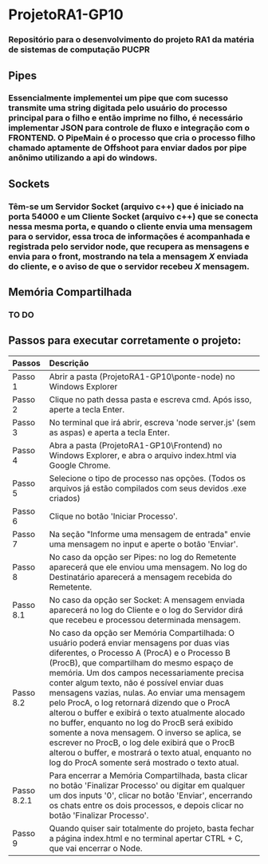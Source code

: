 # ProjetoRA1-GP10
### Repositório para o desenvolvimento do projeto RA1 da matéria de sistemas de computação PUCPR

## Pipes
### Essencialmente implementei um **pipe** que com sucesso transmite uma string digitada pelo usuário do processo principal para o filho e então imprime no filho, é necessário implementar JSON para controle de fluxo e integração com o FRONTEND. O PipeMain é o processo que cria o processo filho chamado aptamente de Offshoot para enviar dados por pipe anônimo utilizando a api do windows.

## Sockets
### Têm-se um **Servidor Socket** (arquivo c++) que é iniciado na porta 54000 e um **Cliente Socket** (arquivo c++) que se conecta nessa mesma porta, e quando o cliente envia uma mensagem para o servidor, essa troca de informações é acompanhada e registrada pelo servidor node, que recupera as mensagens e envia para o front, mostrando na tela a mensagem *X* enviada do cliente, e o aviso de que o servidor recebeu *X* mensagem.

## Memória Compartilhada
### TO DO

## Passos para executar corretamente o projeto:

Passos    |  Descrição
:-------- | :-----------------------------------------------------------------------------------------------------
Passo 1   | Abrir a pasta (ProjetoRA1-GP10\ponte-node) no Windows Explorer
Passo 2   | Clique no path dessa pasta e escreva cmd. Após isso, aperte a tecla Enter.
Passo 3   | No terminal que irá abrir, escreva 'node server.js' (sem as aspas) e aperta a tecla Enter.
Passo 4   | Abra a pasta (ProjetoRA1-GP10\Frontend) no Windows Explorer, e abra o arquivo index.html via Google Chrome.
Passo 5   | Selecione o tipo de processo nas opções. (Todos os arquivos já estão compilados com seus devidos .exe criados)
Passo 6   | Clique no botão 'Iniciar Processo'.
Passo 7   | Na seção "Informe uma mensagem de entrada" envie uma mensagem no input e aperte o botão 'Enviar'.
Passo 8   | No caso da opção ser Pipes: no log do Remetente aparecerá que ele enviou uma mensagem. No log do Destinatário aparecerá a mensagem recebida do Remetente.
Passo 8.1 | No caso da opção ser Socket: A mensagem enviada aparecerá no log do Cliente e o log do Servidor dirá que recebeu e processou determinada mensagem.
Passo 8.2 | No caso da opção ser Memória Compartilhada: O usuário poderá enviar mensagens por duas vias diferentes, o Processo A (ProcA) e o Processo B (ProcB), que compartilham do mesmo espaço de memória. Um dos campos necessariamente precisa conter algum texto, não é possível enviar duas mensagens vazias, nulas. Ao enviar uma mensagem pelo ProcA, o log retornará dizendo que o ProcA alterou o buffer e exibirá o texto atualmente alocado no buffer, enquanto no log do ProcB será exibido somente a nova mensagem. O inverso se aplica, se escrever no ProcB, o log dele exibirá que o ProcB alterou o buffer, e mostrará o texto atual, enquanto no log do ProcA somente será mostrado o texto atual.
Passo 8.2.1 | Para encerrar a Memória Compartilhada, basta clicar no botão 'Finalizar Processo' ou digitar em qualquer um dos inputs '0', clicar no botão 'Enviar', encerrando os chats entre os dois processos, e depois  clicar no botão 'Finalizar Processo'.
Passo 9     | Quando quiser sair totalmente do projeto, basta fechar a página index.html e no terminal apertar CTRL + C, que vai encerrar o Node. 
